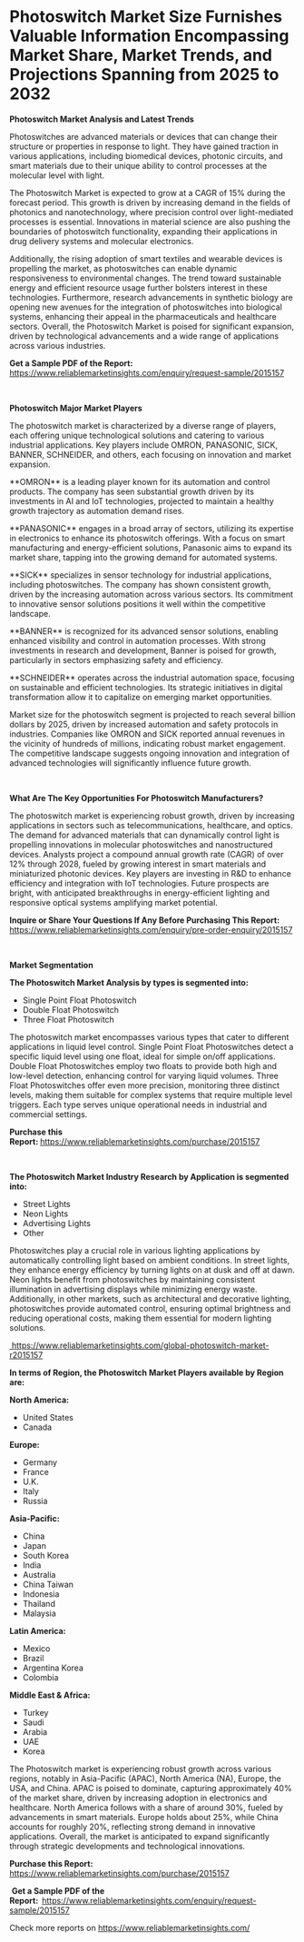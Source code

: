 <p><h1>Photoswitch Market Size Furnishes Valuable Information Encompassing Market Share, Market Trends, and Projections Spanning from 2025 to 2032</h1></p><p><strong>Photoswitch Market Analysis and Latest Trends</strong></p>
<p><p>Photoswitches are advanced materials or devices that can change their structure or properties in response to light. They have gained traction in various applications, including biomedical devices, photonic circuits, and smart materials due to their unique ability to control processes at the molecular level with light.</p><p>The Photoswitch Market is expected to grow at a CAGR of 15% during the forecast period. This growth is driven by increasing demand in the fields of photonics and nanotechnology, where precision control over light-mediated processes is essential. Innovations in material science are also pushing the boundaries of photoswitch functionality, expanding their applications in drug delivery systems and molecular electronics.</p><p>Additionally, the rising adoption of smart textiles and wearable devices is propelling the market, as photoswitches can enable dynamic responsiveness to environmental changes. The trend toward sustainable energy and efficient resource usage further bolsters interest in these technologies. Furthermore, research advancements in synthetic biology are opening new avenues for the integration of photoswitches into biological systems, enhancing their appeal in the pharmaceuticals and healthcare sectors. Overall, the Photoswitch Market is poised for significant expansion, driven by technological advancements and a wide range of applications across various industries.</p></p>
<p><strong>Get a Sample PDF of the Report:&nbsp;</strong> <a href="https://www.reliablemarketinsights.com/enquiry/request-sample/2015157?utm_campaign=2176&utm_medium=2&utm_source=Github&utm_content=ia&utm_term=11022025&utm_id=photoswitch">https://www.reliablemarketinsights.com/enquiry/request-sample/2015157</a></p>
<p>&nbsp;</p>
<p><strong>Photoswitch Major Market Players</strong></p>
<p><p>The photoswitch market is characterized by a diverse range of players, each offering unique technological solutions and catering to various industrial applications. Key players include OMRON, PANASONIC, SICK, BANNER, SCHNEIDER, and others, each focusing on innovation and market expansion.</p><p>**OMRON** is a leading player known for its automation and control products. The company has seen substantial growth driven by its investments in AI and IoT technologies, projected to maintain a healthy growth trajectory as automation demand rises.</p><p>**PANASONIC** engages in a broad array of sectors, utilizing its expertise in electronics to enhance its photoswitch offerings. With a focus on smart manufacturing and energy-efficient solutions, Panasonic aims to expand its market share, tapping into the growing demand for automated systems.</p><p>**SICK** specializes in sensor technology for industrial applications, including photoswitches. The company has shown consistent growth, driven by the increasing automation across various sectors. Its commitment to innovative sensor solutions positions it well within the competitive landscape.</p><p>**BANNER** is recognized for its advanced sensor solutions, enabling enhanced visibility and control in automation processes. With strong investments in research and development, Banner is poised for growth, particularly in sectors emphasizing safety and efficiency.</p><p>**SCHNEIDER** operates across the industrial automation space, focusing on sustainable and efficient technologies. Its strategic initiatives in digital transformation allow it to capitalize on emerging market opportunities.</p><p>Market size for the photoswitch segment is projected to reach several billion dollars by 2025, driven by increased automation and safety protocols in industries. Companies like OMRON and SICK reported annual revenues in the vicinity of hundreds of millions, indicating robust market engagement. The competitive landscape suggests ongoing innovation and integration of advanced technologies will significantly influence future growth.</p></p>
<p>&nbsp;</p>
<p><strong>What Are The Key Opportunities For Photoswitch Manufacturers?</strong></p>
<p><p>The photoswitch market is experiencing robust growth, driven by increasing applications in sectors such as telecommunications, healthcare, and optics. The demand for advanced materials that can dynamically control light is propelling innovations in molecular photoswitches and nanostructured devices. Analysts project a compound annual growth rate (CAGR) of over 12% through 2028, fueled by growing interest in smart materials and miniaturized photonic devices. Key players are investing in R&D to enhance efficiency and integration with IoT technologies. Future prospects are bright, with anticipated breakthroughs in energy-efficient lighting and responsive optical systems amplifying market potential.</p></p>
<p><strong>Inquire or Share Your Questions If Any Before Purchasing This Report:</strong> <a href="https://www.reliablemarketinsights.com/enquiry/pre-order-enquiry/2015157?utm_campaign=2176&utm_medium=2&utm_source=Github&utm_content=ia&utm_term=11022025&utm_id=photoswitch">https://www.reliablemarketinsights.com/enquiry/pre-order-enquiry/2015157</a></p>
<p>&nbsp;</p>
<p><strong>Market Segmentation</strong></p>
<p><strong>The Photoswitch Market Analysis by types is segmented into:</strong></p>
<p><ul><li>Single Point Float Photoswitch</li><li>Double Float Photoswitch</li><li>Three Float Photoswitch</li></ul></p>
<p><p>The photoswitch market encompasses various types that cater to different applications in liquid level control. Single Point Float Photoswitches detect a specific liquid level using one float, ideal for simple on/off applications. Double Float Photoswitches employ two floats to provide both high and low-level detection, enhancing control for varying liquid volumes. Three Float Photoswitches offer even more precision, monitoring three distinct levels, making them suitable for complex systems that require multiple level triggers. Each type serves unique operational needs in industrial and commercial settings.</p></p>
<p><strong>Purchase this Report:&nbsp;</strong><a href="https://www.reliablemarketinsights.com/purchase/2015157?utm_campaign=2176&utm_medium=2&utm_source=Github&utm_content=ia&utm_term=11022025&utm_id=photoswitch">https://www.reliablemarketinsights.com/purchase/2015157</a></p>
<p>&nbsp;</p>
<p><strong>The Photoswitch Market Industry Research by Application is segmented into:</strong></p>
<p><ul><li>Street Lights</li><li>Neon Lights</li><li>Advertising Lights</li><li>Other</li></ul></p>
<p><p>Photoswitches play a crucial role in various lighting applications by automatically controlling light based on ambient conditions. In street lights, they enhance energy efficiency by turning lights on at dusk and off at dawn. Neon lights benefit from photoswitches by maintaining consistent illumination in advertising displays while minimizing energy waste. Additionally, in other markets, such as architectural and decorative lighting, photoswitches provide automated control, ensuring optimal brightness and reducing operational costs, making them essential for modern lighting solutions.</p></p>
<p><a href="https://www.reliablemarketinsights.com/global-photoswitch-market-r2015157?utm_campaign=2176&utm_medium=2&utm_source=Github&utm_content=ia&utm_term=11022025&utm_id=photoswitch">&nbsp;https://www.reliablemarketinsights.com/global-photoswitch-market-r2015157</a></p>
<p><strong>In terms of Region, the Photoswitch Market Players available by Region are:</strong></p>
<p>
    <p> <strong> North America: </strong>
        <ul>
            <li>United States</li>
            <li>Canada</li>
        </ul>
        </p> 
    <p> <strong> Europe: </strong>
        <ul>
            <li>Germany</li>
            <li>France</li>
            <li>U.K.</li>
            <li>Italy</li>
            <li>Russia</li>
        </ul>
        </p> 
    <p> <strong> Asia-Pacific: </strong>
        <ul>
            <li>China</li>
            <li>Japan</li>
            <li>South Korea</li>
            <li>India</li>
            <li>Australia</li>
            <li>China Taiwan</li>
            <li>Indonesia</li>
            <li>Thailand</li>
            <li>Malaysia</li>
        </ul>
        </p> 
    <p> <strong> Latin America: </strong>
        <ul>
            <li>Mexico</li>
            <li>Brazil</li>
            <li>Argentina Korea</li>
            <li>Colombia</li>
        </ul>
        </p> 
    <p> <strong> Middle East & Africa: </strong>
        <ul>
            <li>Turkey</li>
            <li>Saudi</li>
            <li>Arabia</li>
            <li>UAE</li>
            <li>Korea</li>
        </ul>
    </p>
    </p>
<p><p>The Photoswitch market is experiencing robust growth across various regions, notably in Asia-Pacific (APAC), North America (NA), Europe, the USA, and China. APAC is poised to dominate, capturing approximately 40% of the market share, driven by increasing adoption in electronics and healthcare. North America follows with a share of around 30%, fueled by advancements in smart materials. Europe holds about 25%, while China accounts for roughly 20%, reflecting strong demand in innovative applications. Overall, the market is anticipated to expand significantly through strategic developments and technological innovations.</p></p>
<p><strong>Purchase this Report: </strong><a href="https://www.reliablemarketinsights.com/purchase/2015157?utm_campaign=2176&utm_medium=2&utm_source=Github&utm_content=ia&utm_term=11022025&utm_id=photoswitch">https://www.reliablemarketinsights.com/purchase/2015157</a></p>
<p>&nbsp;<strong>Get a Sample PDF of the Report:&nbsp;&nbsp;</strong><a href="https://www.reliablemarketinsights.com/enquiry/request-sample/2015157?utm_campaign=2176&utm_medium=2&utm_source=Github&utm_content=ia&utm_term=11022025&utm_id=photoswitch">https://www.reliablemarketinsights.com/enquiry/request-sample/2015157</a></p>
<p><strong></strong></p>
<p>Check more reports on <a href="https://www.reliablemarketinsights.com/?utm_campaign=2176&utm_medium=2&utm_source=Github&utm_content=ia&utm_term=11022025&utm_id=photoswitch">https://www.reliablemarketinsights.com/</a></p>